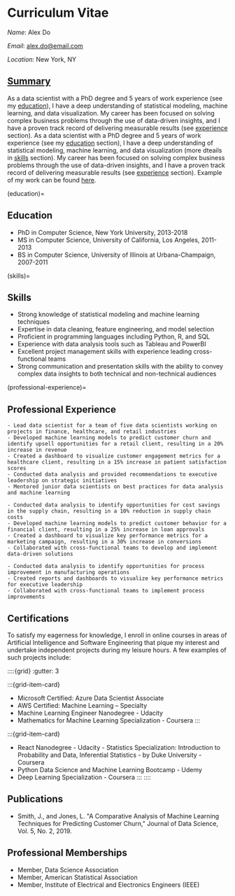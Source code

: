 # Curriculum Vitae

*Name*: Alex Do

*Email*: alex.do@email.com

*Location*: New York, NY

## <u>Summary</u>

As a data scientist with a PhD degree and 5 years of work experience (see my [education](education)), I have a deep understanding of statistical modeling, machine learning, and data visualization. My career has been focused on solving complex business problems through the use of data-driven insights, and I have a proven track record of delivering measurable results (see [experience](professional-experience) section). As a data scientist with a PhD degree and 5 years of work experience (see my [education](education) section), I have a deep understanding of statistical modeling, machine learning, and data visualization (more dteails in [skills](skills) section). My career has been focused on solving complex business problems through the use of data-driven insights, and I have a proven track record of delivering measurable results (see [experience](professional-experience) section). Example of my work can be found [here](analysis_example.ipynb).

(education)=
## Education

- PhD in Computer Science, New York University, 2013-2018
- MS in Computer Science, University of California, Los Angeles, 2011-2013
- BS in Computer Science, University of Illinois at Urbana-Champaign, 2007-2011

(skills)=
## Skills

- Strong knowledge of statistical modeling and machine learning techniques
- Expertise in data cleaning, feature engineering, and model selection
- Proficient in programming languages including Python, R, and SQL
- Experience with data analysis tools such as Tableau and PowerBI
- Excellent project management skills with experience leading cross-functional teams
- Strong communication and presentation skills with the ability to convey complex data insights to both technical and non-technical audiences

(professional-experience)=
## Professional Experience

```{dropdown} **Data Scientist, ABC Corporation, New York, NY, 2018-present**
- Lead data scientist for a team of five data scientists working on projects in finance, healthcare, and retail industries
- Developed machine learning models to predict customer churn and identify upsell opportunities for a retail client, resulting in a 20% increase in revenue
- Created a dashboard to visualize customer engagement metrics for a healthcare client, resulting in a 15% increase in patient satisfaction scores
- Conducted data analysis and provided recommendations to executive leadership on strategic initiatives
- Mentored junior data scientists on best practices for data analysis and machine learning
```

```{dropdown} **Data Scientist, XYZ Corporation, Los Angeles, CA, 2016-2018**
- Conducted data analysis to identify opportunities for cost savings in the supply chain, resulting in a 10% reduction in supply chain costs
- Developed machine learning models to predict customer behavior for a financial client, resulting in a 25% increase in loan approvals
- Created a dashboard to visualize key performance metrics for a marketing campaign, resulting in a 30% increase in conversions
- Collaborated with cross-functional teams to develop and implement data-driven solutions
```

```{dropdown} **Data Analyst, DEF Corporation, Urbana-Champaign, IL, 2011-2016**
- Conducted data analysis to identify opportunities for process improvement in manufacturing operations
- Created reports and dashboards to visualize key performance metrics for executive leadership
- Collaborated with cross-functional teams to implement process improvements
```

## Certifications

To satisfy my eagerness for knowledge, I enroll in online courses in areas of Artificial Intelligence and Software Engineering that pique my interest and undertake independent projects during my leisure hours. A few examples of such projects include:

::::{grid}
:gutter: 3

:::{grid-item-card}

- Microsoft Certified: Azure Data Scientist Associate
- AWS Certified: Machine Learning – Specialty
- Machine Learning Engineer Nanodegree - Udacity
- Mathematics for Machine Learning Specialization - Coursera
:::

:::{grid-item-card}

- React Nanodegree - Udacity - Statistics Specialization: Introduction to Probability and Data, Inferential Statistics - by Duke University - Coursera
- Python Data Science and Machine Learning Bootcamp - Udemy
- Deep Learning Specialization - Coursera
:::
::::

## Publications

- Smith, J., and Jones, L. "A Comparative Analysis of Machine Learning Techniques for Predicting Customer Churn," Journal of Data Science, Vol. 5, No. 2, 2019.

## Professional Memberships

- Member, Data Science Association
- Member, American Statistical Association
- Member, Institute of Electrical and Electronics Engineers (IEEE)
